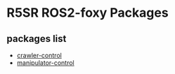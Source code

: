 # R5SR ROS2-foxy Packages

## packages list

- [crawler-control](/crawler-control)
- [manipulator-control](/manipulator-control)
